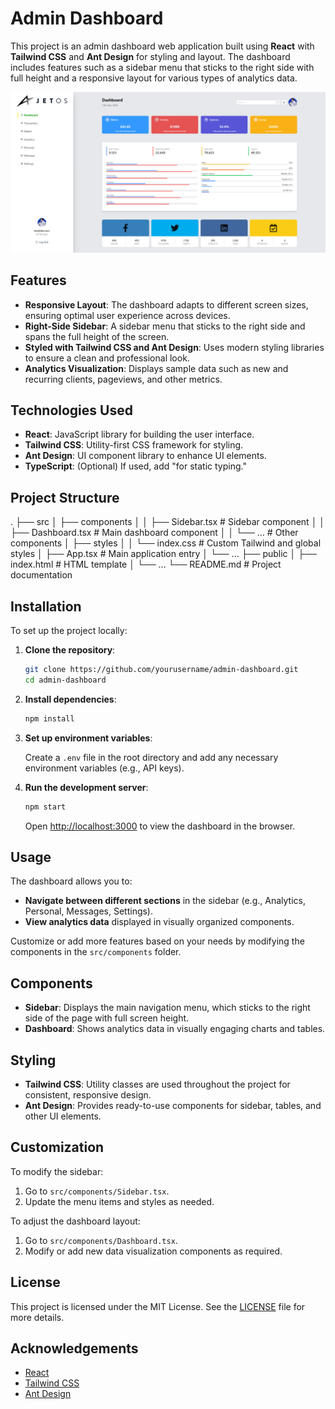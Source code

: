 # Admin Dashboard

This project is an admin dashboard web application built using **React** with **Tailwind CSS** and **Ant Design** for styling and layout. The dashboard includes features such as a sidebar menu that sticks to the right side with full height and a responsive layout for various types of analytics data.

![Admin Dashboard Screenshot](./src/assets/AdminUI.png)

## Features

- **Responsive Layout**: The dashboard adapts to different screen sizes, ensuring optimal user experience across devices.
- **Right-Side Sidebar**: A sidebar menu that sticks to the right side and spans the full height of the screen.
- **Styled with Tailwind CSS and Ant Design**: Uses modern styling libraries to ensure a clean and professional look.
- **Analytics Visualization**: Displays sample data such as new and recurring clients, pageviews, and other metrics.

## Technologies Used

- **React**: JavaScript library for building the user interface.
- **Tailwind CSS**: Utility-first CSS framework for styling.
- **Ant Design**: UI component library to enhance UI elements.
- **TypeScript**: (Optional) If used, add "for static typing."

## Project Structure

. ├── src │ ├── components │ │ ├── Sidebar.tsx # Sidebar component │ │ ├── Dashboard.tsx # Main dashboard component │ │ └── ... # Other components │ ├── styles │ │ └── index.css # Custom Tailwind and global styles │ ├── App.tsx # Main application entry │ └── ... ├── public │ ├── index.html # HTML template │ └── ... └── README.md # Project documentation


## Installation

To set up the project locally:

1. **Clone the repository**:

    ```bash
    git clone https://github.com/yourusername/admin-dashboard.git
    cd admin-dashboard
    ```

2. **Install dependencies**:

    ```bash
    npm install
    ```

3. **Set up environment variables**:

   Create a `.env` file in the root directory and add any necessary environment variables (e.g., API keys).

4. **Run the development server**:

    ```bash
    npm start
    ```

    Open [http://localhost:3000](http://localhost:3000) to view the dashboard in the browser.

## Usage

The dashboard allows you to:

- **Navigate between different sections** in the sidebar (e.g., Analytics, Personal, Messages, Settings).
- **View analytics data** displayed in visually organized components.
  
Customize or add more features based on your needs by modifying the components in the `src/components` folder.

## Components

- **Sidebar**: Displays the main navigation menu, which sticks to the right side of the page with full screen height.
- **Dashboard**: Shows analytics data in visually engaging charts and tables.

## Styling

- **Tailwind CSS**: Utility classes are used throughout the project for consistent, responsive design.
- **Ant Design**: Provides ready-to-use components for sidebar, tables, and other UI elements.

## Customization

To modify the sidebar:

1. Go to `src/components/Sidebar.tsx`.
2. Update the menu items and styles as needed.

To adjust the dashboard layout:

1. Go to `src/components/Dashboard.tsx`.
2. Modify or add new data visualization components as required.

## License

This project is licensed under the MIT License. See the [LICENSE](LICENSE) file for more details.

## Acknowledgements

- [React](https://reactjs.org/)
- [Tailwind CSS](https://tailwindcss.com/)
- [Ant Design](https://ant.design/)
